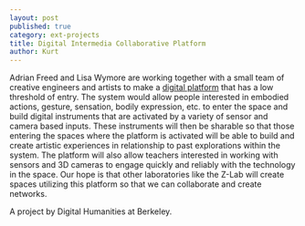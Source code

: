 ```yaml
---
layout: post
published: true
category: ext-projects
title: Digital Intermedia Collaborative Platform
author: Kurt
---
```

Adrian Freed and Lisa Wymore are working together with a small team of creative engineers and artists to make a [digital platform](http://zlabucb.blogspot.com) that has a low threshold of entry. The system would allow people interested in embodied actions, gesture, sensation, bodily expression, etc. to enter the space and build digital instruments that are activated by a variety of sensor and camera based inputs. These instruments will then be sharable so that those entering the spaces where the platform is activated will be able to build and create artistic experiences in relationship to past explorations within the system. The platform will also allow teachers interested in working with sensors and 3D cameras to engage quickly and reliably with the technology in the space. Our hope is that other laboratories like the Z-Lab will create spaces utilizing this platform so that we can collaborate and create networks.

A project by Digital Humanities at Berkeley.
